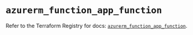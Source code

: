 # `azurerm_function_app_function`

Refer to the Terraform Registry for docs: [`azurerm_function_app_function`](https://registry.terraform.io/providers/hashicorp/azurerm/4.45.0/docs/resources/function_app_function).

